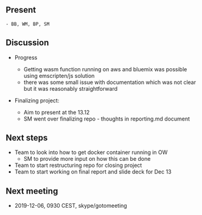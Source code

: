 
## Present
    - BB, WM, BP, SM

## Discussion

- Progress
    - Getting wasm function running on aws and bluemix was possible using emscripten/js solution
    - there was some small issue with documentation which was not clear but it was reasonably straightforward

- Finalizing project:
    - Aim to present at the 13.12
    - SM went over finalizing repo - thoughts in reporting.md document

## Next steps

- Team to look into how to get docker container running in OW
    - SM to provide more input on how this can be done
- Team to start restructuring repo for closing project
- Team to start working on final report and slide deck for Dec 13

## Next meeting

- 2019-12-06, 0930 CEST, skype/gotomeeting
